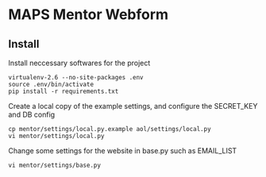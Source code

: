 # MAPS Mentor Webform 
## Install
Install neccessary softwares for the project

    virtualenv-2.6 --no-site-packages .env
    source .env/bin/activate
    pip install -r requirements.txt
    
    
Create a local copy of the example settings, and configure the SECRET_KEY and DB config

    cp mentor/settings/local.py.example aol/settings/local.py
    vi mentor/settings/local.py
    
Change some settings for the website in base.py such as EMAIL_LIST

    vi mentor/settings/base.py

